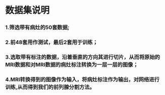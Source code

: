 # 数据集说明
### 1.筛选带有病灶的50套数据;
### 2.前48套用作测试，最后2套用于训练；
### 3.选取带有标注的数据，沿着垂直的方向其进行切片，从而将原始的MRI数据和对MRI数据的病灶标注转换为一层一层的图像；
### 4.MRI转换得到的图像作为输入，将病灶标注作为输出，对网络进行训练,从而得到我们的前列腺分割方法。
